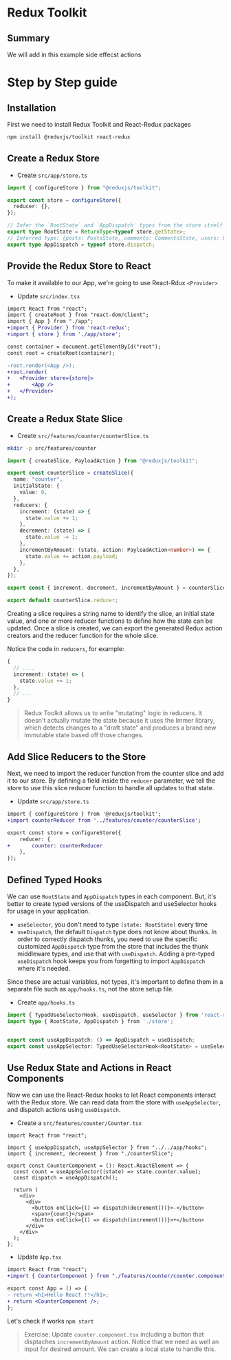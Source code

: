 # Redux Toolkit

## Summary

We will add in this example side effecst actions

# Step by Step guide

## Installation

First we need to install Redux Toolkit and React-Redux packages

```bash
npm install @reduxjs/toolkit react-redux
```

## Create a Redux Store

- Create `src/app/store.ts`

```ts
import { configureStore } from "@reduxjs/toolkit";

export const store = configureStore({
  reducer: {},
});

// Infer the `RootState` and `AppDispatch` types from the store itself
export type RootState = ReturnType<typeof store.getState>;
// Inferred type: {posts: PostsState, comments: CommentsState, users: UsersState}
export type AppDispatch = typeof store.dispatch;
```

## Provide the Redux Store to React

To make it available to our App, we're going to use React-Rdux `<Provider>`

- Update `src/index.tsx`

```diff
import React from "react";
import { createRoot } from "react-dom/client";
import { App } from "./app";
+import { Provider } from 'react-redux';
+import { store } from './app/store';

const container = document.getElementById("root");
const root = createRoot(container);

-root.render(<App />);
+root.render(
+   <Provider store={store}>
+       <App />
+   </Provider>
+);
```

## Create a Redux State Slice

- Create `src/features/counter/counterSlice.ts`

```bash
mkdir -p src/features/counter
```

```ts
import { createSlice, PayloadAction } from "@reduxjs/toolkit";

export const counterSlice = createSlice({
  name: "counter",
  initialState: {
    value: 0,
  },
  reducers: {
    increment: (state) => {
      state.value += 1;
    },
    decrement: (state) => {
      state.value -= 1;
    },
    incrementByAmount: (state, action: PayloadAction<number>) => {
      state.value += action.payload;
    },
  },
});

export const { increment, decrement, incrementByAmount } = counterSlice.actions;

export default counterSlice.reducer;
```

Creating a slice requires a string name to identify the slice, an initial state value, and one or more reducer functions to define how the state can be updated. Once a slice is created, we can export the generated Redux action creators and the reducer function for the whole slice.

Notice the code in `reducers`, for example:

```ts
{
  // ....
  increment: (state) => {
    state.value += 1;
  },
  // ...
}
```

> Redux Toolkit allows us to write "mutating" logic in reducers. It doesn't actually mutate the state because it uses the Immer library, which detects changes to a "draft state" and produces a brand new immutable state based off those changes.

## Add Slice Reducers to the Store

Next, we need to import the reducer function from the counter slice and add it to our store. By defining a field inside the `reducer` parameter, we tell the store to use this slice reducer function to handle all updates to that state.

* Update `src/app/store.ts`

```diff
import { configureStore } from '@reduxjs/toolkit';
+import counterReducer from '../features/counter/counterSlice';

export const store = configureStore({
    reducer: {
+       counter: counterReducer
    },
});

```

## Defined Typed Hooks

We can use `RootState` and `AppDispatch` types in each component. But, it's better to create typed versions of the useDispatch and useSelector hooks for usage in your application.

- `useSelector`, you don't need to type `(state: RootState)` every time
- `useDispatch`, the default `Dispatch` type does not know about thunks. In order to correctly dispatch thunks, you need to use the specific customized `AppDispatch` type from the store that includes the thunk middleware types, and use that with `useDispatch`. Adding a pre-typed `useDispatch` hook keeps you from forgetting to import `AppDispatch` where it's needed.

Since these are actual variables, not types, it's important to define them in a separate file such as `app/hooks.ts`, not the store setup file.

- Create `app/hooks.ts`

```ts
import { TypedUseSelectorHook, useDispatch, useSelector } from 'react-redux';
import type { RootState, AppDispatch } from './store';


export const useAppDispatch: () => AppDispatch = useDispatch; 
export const useAppSelector: TypedUseSelectorHook<RootState> = useSelector;

```

## Use Redux State and Actions in React Components

Now we can use the React-Redux hooks to let React components interact with the Redux store. We can read data from the store with `useAppSelector`, and dispatch actions using `useDispatch`. 

- Create a `src/features/counter/Counter.tsx` 

```tsx
import React from "react";

import { useAppDispatch, useAppSelector } from "../../app/hooks";
import { increment, decrement } from "./counterSlice";

export const CounterComponent = (): React.ReactElement => {
  const count = useAppSelector((state) => state.counter.value);
  const dispatch = useAppDispatch();

  return (
    <div>
      <div>
        <button onClick={() => dispatch(decrement())}>-</button>
        <span>{count}</span>
        <button onClick={() => dispatch(increment())}>+</button>
      </div>
    </div>
  );
};

```

* Update `App.tsx`

```diff
import React from "react";
+import { CounterComponent } from "./features/counter/counter.component";

export const App = () => {
- return <h1>Hello React !!</h1>;
+ return <CounterComponent />;
};

```

Let's check if works `npm start`

> Exercise: Update `counter.component.tsx` including a button that disptaches `incrementByAmount` action. Notice that we need as well an input for desired amount. We can create a local state to handle this.
